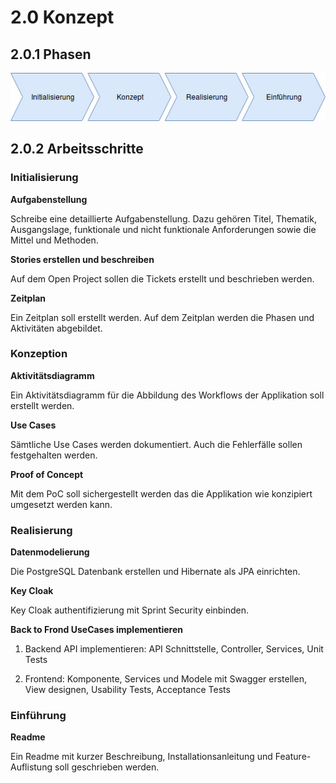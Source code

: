 # 2.0 Konzept

## 2.0.1 Phasen

![Phasen](https://raw.githubusercontent.com/srothPuzzle/FeedbackTool/master/1_initialisierung/images/phasen.jpg)

## 2.0.2 Arbeitsschritte

### Initialisierung

**Aufgabenstellung**

Schreibe eine detaillierte Aufgabenstellung. Dazu gehören Titel, Thematik, Ausgangslage, funktionale und nicht funktionale Anforderungen sowie die Mittel und Methoden.

**Stories erstellen und beschreiben**

Auf dem Open Project sollen die Tickets erstellt und beschrieben werden.

**Zeitplan**

Ein Zeitplan soll erstellt werden. Auf dem Zeitplan werden die Phasen und Aktivitäten abgebildet.

### Konzeption

**Aktivitätsdiagramm**

Ein Aktivitätsdiagramm für die Abbildung des Workflows der Applikation soll erstellt werden.

**Use Cases**

Sämtliche Use Cases werden dokumentiert. Auch die Fehlerfälle sollen festgehalten werden.

**Proof of Concept**

Mit dem PoC soll sichergestellt werden das die Applikation wie konzipiert umgesetzt werden kann. 

### Realisierung

**Datenmodelierung**

Die PostgreSQL Datenbank erstellen und Hibernate als JPA einrichten.

**Key Cloak**

Key Cloak authentifizierung mit Sprint Security einbinden.

**Back to Frond UseCases implementieren**

1. Backend API implementieren: 
API Schnittstelle, Controller, Services, Unit Tests

1. Frontend: 
Komponente, Services und Modele mit Swagger erstellen, View designen, Usability Tests, Acceptance Tests

### Einführung

**Readme**

Ein Readme mit kurzer Beschreibung, Installationsanleitung und Feature-Auflistung soll geschrieben werden.

